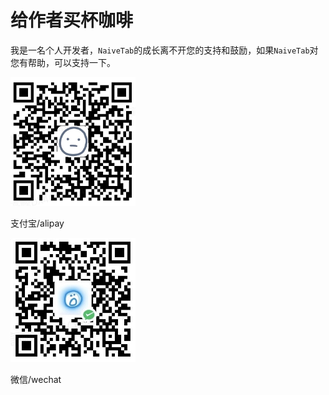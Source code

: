 # 给作者买杯咖啡

我是一名个人开发者，`NaiveTab`的成长离不开您的支持和鼓励，如果`NaiveTab`对您有帮助，可以支持一下。

<img  src="./assets/img/sponsor/alipay.png" alt="支付宝/alipay" width="200px">

支付宝/alipay


<img  src="./assets/img/sponsor/wechat.png" alt="微信/wechat" width="200px">

微信/wechat
